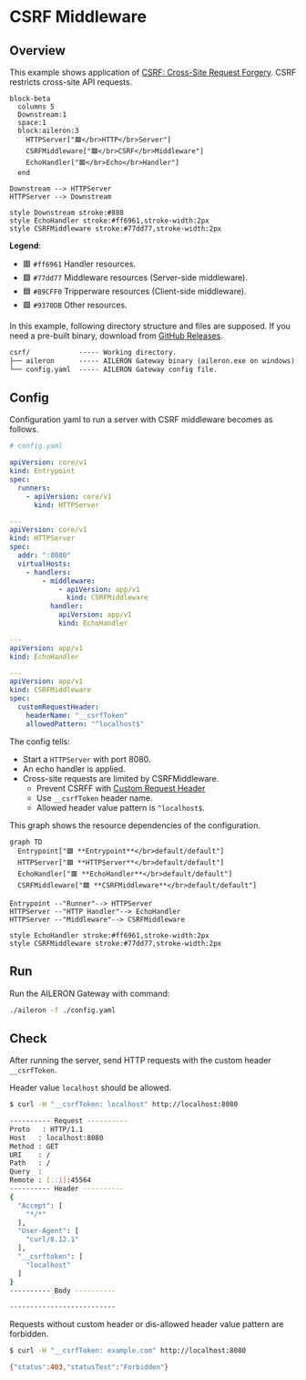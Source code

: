 # CSRF Middleware

## Overview

This example shows application of [CSRF: Cross-Site Request Forgery](https://en.wikipedia.org/wiki/Cross-site_request_forgery).
CSRF restricts cross-site API requests.

```mermaid
block-beta
  columns 5
  Downstream:1
  space:1
  block:aileron:3
    HTTPServer["🟪</br>HTTP</br>Server"]
    CSRFMiddleware["🟩</br>CSRF</br>Middleware"]
    EchoHandler["🟥</br>Echo</br>Handler"]
  end

Downstream --> HTTPServer
HTTPServer --> Downstream

style Downstream stroke:#888
style EchoHandler stroke:#ff6961,stroke-width:2px
style CSRFMiddleware stroke:#77dd77,stroke-width:2px
```

**Legend**:

- 🟥 `#ff6961` Handler resources.
- 🟩 `#77dd77` Middleware resources (Server-side middleware).
- 🟦 `#89CFF0` Tripperware resources (Client-side middleware).
- 🟪 `#9370DB` Other resources.

In this example, following directory structure and files are supposed.
If you need a pre-built binary, download from [GitHub Releases](https://github.com/aileron-gateway/aileron-gateway/releases).

```txt
csrf/            ----- Working directory.
├── aileron      ----- AILERON Gateway binary (aileron.exe on windows).
└── config.yaml  ----- AILERON Gateway config file.
```

## Config

Configuration yaml to run a server with CSRF middleware becomes as follows.

```yaml
# config.yaml

apiVersion: core/v1
kind: Entrypoint
spec:
  runners:
    - apiVersion: core/v1
      kind: HTTPServer

---
apiVersion: core/v1
kind: HTTPServer
spec:
  addr: ":8080"
  virtualHosts:
    - handlers:
        - middleware:
            - apiVersion: app/v1
              kind: CSRFMiddleware
          handler:
            apiVersion: app/v1
            kind: EchoHandler

---
apiVersion: app/v1
kind: EchoHandler

---
apiVersion: app/v1
kind: CSRFMiddleware
spec:
  customRequestHeader:
    headerName: "__csrfToken"
    allowedPattern: "^localhost$"
```

The config tells:

- Start a `HTTPServer` with port 8080.
- An echo handler is applied.
- Cross-site requests are limited by CSRFMiddleware.
  - Prevent CSRFF with [Custom Request Header](https://cheatsheetseries.owasp.org/cheatsheets/Cross-Site_Request_Forgery_Prevention_Cheat_Sheet.html)
  - Use `__csrfToken` header name.
  - Allowed header value pattern is `^localhost$`.

This graph shows the resource dependencies of the configuration.

```mermaid
graph TD
  Entrypoint["🟪 **Entrypoint**</br>default/default"]
  HTTPServer["🟪 **HTTPServer**</br>default/default"]
  EchoHandler["🟥 **EchoHandler**</br>default/default"]
  CSRFMiddleware["🟩 **CSRFMiddleware**</br>default/default"]

Entrypoint --"Runner"--> HTTPServer
HTTPServer --"HTTP Handler"--> EchoHandler
HTTPServer --"Middleware"--> CSRFMiddleware

style EchoHandler stroke:#ff6961,stroke-width:2px
style CSRFMiddleware stroke:#77dd77,stroke-width:2px
```

## Run

Run the AILERON Gateway with command:

```bash
./aileron -f ./config.yaml
```

## Check

After running the server, send HTTP requests with the custom header `__csrfToken`.

Header value `localhost` should be allowed.

```bash
$ curl -H "__csrfToken: localhost" http://localhost:8080

---------- Request ----------
Proto   : HTTP/1.1
Host   : localhost:8080
Method : GET
URI    : /
Path   : /
Query  :
Remote : [::1]:45564
---------- Header ----------
{
  "Accept": [
    "*/*"
  ],
  "User-Agent": [
    "curl/8.12.1"
  ],
  "__csrftoken": [
    "localhost"
  ]
}
---------- Body ----------

--------------------------
```

Requests without custom header or dis-allowed header value pattern are forbidden.

```bash
$ curl -H "__csrfToken: example.com" http://localhost:8080

{"status":403,"statusText":"Forbidden"}
```
